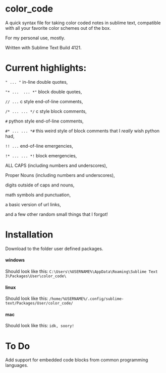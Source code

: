# color_code
A quick syntax file for taking color coded notes in sublime text, compatible with all your favorite color schemes out of the box.

For my personal use, mostly.

Written with Sublime Text Build 4121.

# Current highlights:

`" ... "` in-line double quotes,

`"* ... 
... *"` block double quotes,

`// ...` c style end-of-line comments,

`/* ...
... */` c style block comments,

`#` python style end-of-line comments,

`#* ...
... *#` this weird style of block comments that I *really* wish python had,

`!! ...` end-of-line emergencies,

`!* ...
... *!` block emergencies,

ALL CAPS (including numbers and underscores),

Proper Nouns (including numbers and underscores),

digits outside of caps and nouns,

math symbols and punctuation,

a basic version of url links,

and a few other random small things that I forgot!

# Installation
Download to the folder user defined packages.
#### windows
Should look like this: ``C:\Users\%USERNAME%\AppData\Roaming\Sublime Text 3\Packages\User\color_code\``
#### linux
Should look like this: ``/home/%USERNAME%/.config/sublime-text/Packages/User/color_code/``
#### mac
Should look like this: ``idk, soory!``

# To Do

Add support for embedded code blocks from common programming languages.
